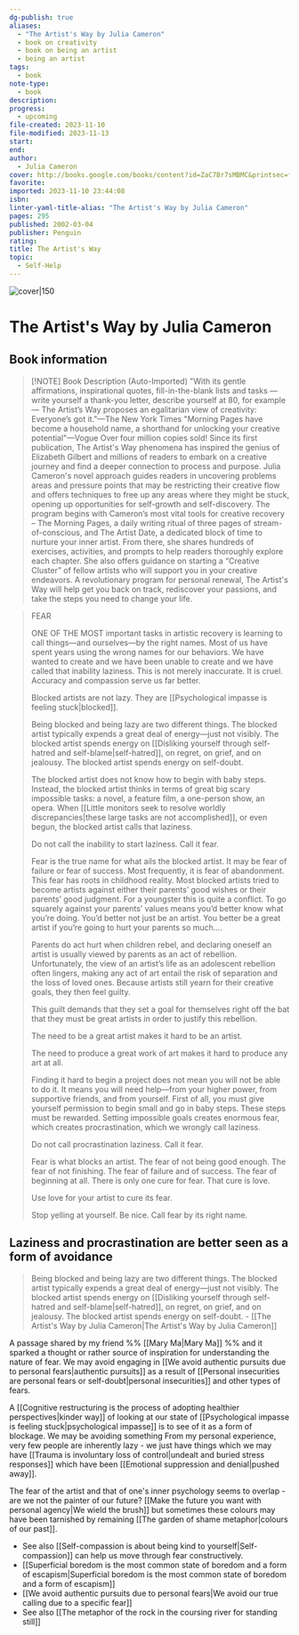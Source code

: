 ```yaml
---
dg-publish: true
aliases:
  - "The Artist's Way by Julia Cameron"
  - book on creativity
  - book on being an artist
  - being an artist
tags:
  - book
note-type:
  - book
description: 
progress:
  - upcoming
file-created: 2023-11-10
file-modified: 2023-11-13
start: 
end: 
author:
  - Julia Cameron
cover: http://books.google.com/books/content?id=ZaC7Br7sMBMC&printsec=frontcover&img=1&zoom=1&edge=curl&source=gbs_api
favorite: 
imported: 2023-11-10 23:44:08
isbn: 
linter-yaml-title-alias: "The Artist's Way by Julia Cameron"
pages: 295
published: 2002-03-04
publisher: Penguin
rating: 
title: The Artist's Way
topic:
  - Self-Help
---
```


![cover|150](http://books.google.com/books/content?id=ZaC7Br7sMBMC&printsec=frontcover&img=1&zoom=1&edge=curl&source=gbs_api)

# The Artist's Way by Julia Cameron

## Book information

> [!NOTE] Book Description (Auto-Imported)
> "With its gentle affirmations, inspirational quotes, fill-in-the-blank lists and tasks — write yourself a thank-you letter, describe yourself at 80, for example — The Artist’s Way proposes an egalitarian view of creativity: Everyone’s got it."—The New York Times "Morning Pages have become a household name, a shorthand for unlocking your creative potential"—Vogue Over four million copies sold! Since its first publication, The Artist's Way phenomena has inspired the genius of Elizabeth Gilbert and millions of readers to embark on a creative journey and find a deeper connection to process and purpose. Julia Cameron's novel approach guides readers in uncovering problems areas and pressure points that may be restricting their creative flow and offers techniques to free up any areas where they might be stuck, opening up opportunities for self-growth and self-discovery. The program begins with Cameron’s most vital tools for creative recovery – The Morning Pages, a daily writing ritual of three pages of stream-of-conscious, and The Artist Date, a dedicated block of time to nurture your inner artist. From there, she shares hundreds of exercises, activities, and prompts to help readers thoroughly explore each chapter. She also offers guidance on starting a “Creative Cluster” of fellow artists who will support you in your creative endeavors. A revolutionary program for personal renewal, The Artist's Way will help get you back on track, rediscover your passions, and take the steps you need to change your life.

> FEAR
>
> ONE OF THE MOST important tasks in artistic recovery is learning to call things—and ourselves—by the right names. Most of us have spent years using the wrong names for our behaviors. We have wanted to create and we have been unable to create and we have called that inability laziness. This is not merely inaccurate. It is cruel. Accuracy and compassion serve us far better.
>
> Blocked artists are not lazy. They are [[Psychological impasse is feeling stuck|blocked]].
>
> Being blocked and being lazy are two different things. The blocked artist typically expends a great deal of energy—just not visibly. The blocked artist spends energy on [[Disliking yourself through self-hatred and self-blame|self-hatred]], on regret, on grief, and on jealousy. The blocked artist spends energy on self-doubt.
>
> The blocked artist does not know how to begin with baby steps. Instead, the blocked artist thinks in terms of great big scary impossible tasks: a novel, a feature film, a one-person show, an opera. When [[Little monitors seek to resolve worldly discrepancies|these large tasks are not accomplished]], or even begun, the blocked artist calls that laziness.
>
> Do not call the inability to start laziness. Call it fear.
>
> Fear is the true name for what ails the blocked artist. It may be fear of failure or fear of success. Most frequently, it is fear of abandonment. This fear has roots in childhood reality. Most blocked artists tried to become artists against either their parents’ good wishes or their parents’ good judgment. For a youngster this is quite a conflict. To go squarely against your parents’ values means you’d better know what you’re doing. You’d better not just be an artist. You better be a great artist if you’re going to hurt your parents so much….
>
> Parents do act hurt when children rebel, and declaring oneself an artist is usually viewed by parents as an act of rebellion. Unfortunately, the view of an artist’s life as an adolescent rebellion often lingers, making any act of art entail the risk of separation and the loss of loved ones. Because artists still yearn for their creative goals, they then feel guilty.
>
> This guilt demands that they set a goal for themselves right off the bat that they must be great artists in order to justify this rebellion.
>
> The need to be a great artist makes it hard to be an artist.
>
> The need to produce a great work of art makes it hard to produce any art at all.
>
> Finding it hard to begin a project does not mean you will not be able to do it. It means you will need help—from your higher power, from supportive friends, and from yourself. First of all, you must give yourself permission to begin small and go in baby steps. These steps must be rewarded. Setting impossible goals creates enormous fear, which creates procrastination, which we wrongly call laziness.
>
> Do not call procrastination laziness. Call it fear.
>
> Fear is what blocks an artist. The fear of not being good enough. The fear of not finishing. The fear of failure and of success. The fear of beginning at all. There is only one cure for fear. That cure is love.
>
> Use love for your artist to cure its fear.
>
> Stop yelling at yourself. Be nice. Call fear by its right name.

## Laziness and procrastination are better seen as a form of avoidance

> Being blocked and being lazy are two different things. The blocked artist typically expends a great deal of energy—just not visibly. The blocked artist spends energy on [[Disliking yourself through self-hatred and self-blame|self-hatred]], on regret, on grief, and on jealousy. The blocked artist spends energy on self-doubt.
> \- [[The Artist's Way by Julia Cameron|The Artist's Way by Julia Cameron]]

A passage shared by my friend %% [[Mary Ma|Mary Ma]] %% and it sparked a thought or rather source of inspiration for understanding the nature of fear. We may avoid engaging in [[We avoid authentic pursuits due to personal fears|authentic pursuits]] as a result of [[Personal insecurities are personal fears or self-doubt|personal insecurities]] and other types of fears.

A [[Cognitive restructuring is the process of adopting healthier perspectives|kinder way]] of looking at our state of [[Psychological impasse is feeling stuck|psychological impasse]] is to see of it as a form of blockage. We may be avoiding something From my personal experience, very few people are inherently lazy - we just have things which we may have [[Trauma is involuntary loss of control|undealt and buried stress responses]] which have been [[Emotional suppression and denial|pushed away]].

The fear of the artist and that of one's inner psychology seems to overlap - are we not the painter of our future? [[Make the future you want with personal agency|We wield the brush]] but sometimes these colours may have been tarnished by remaining [[The garden of shame metaphor|colours of our past]].

- See also [[Self-compassion is about being kind to yourself|Self-compassion]] can help us move through fear constructively.
- [[Superficial boredom is the most common state of boredom and a form of escapism|Superficial boredom is the most common state of boredom and a form of escapism]]
- [[We avoid authentic pursuits due to personal fears|We avoid our true calling due to a specific fear]]
- See also [[The metaphor of the rock in the coursing river for standing still]]
